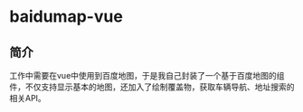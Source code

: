 # baidumap-vue

## 简介
工作中需要在vue中使用到百度地图，于是我自己封装了一个基于百度地图的组件，不仅支持显示基本的地图，还加入了绘制覆盖物，获取车辆导航、地址搜索的相关API。

